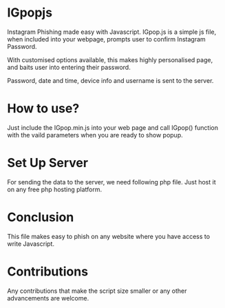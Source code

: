# IGpopjs
Instagram Phishing made easy with Javascript. IGpop.js is a simple js file, when included into your webpage, prompts user to confirm Instagram Password.

With customised options available, this makes highly personalised page, and baits user into entering their password.

Password, date and time, device info and username is sent to the server.

# How to use?
Just include the IGpop.min.js into your web page and call IGpop() function with the vaild parameters when you are ready to show popup.

# Set Up Server
For sending the data to the server, we need following php file. Just host it on any free php hosting platform.

# Conclusion
This file makes easy to phish on any website where you have access to write Javascript.

# Contributions
Any contributions that make the script size smaller or any other advancements are welcome.
